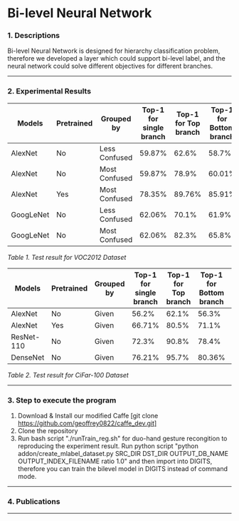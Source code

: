 # Bi-level Neural Network

### 1. Descriptions
Bi-level Neural Network is designed for hierarchy classification problem, therefore we developed a layer which could support bi-level label, and the neural network could solve different objectives for different branches.
___


### 2. Experimental Results

| Models    | Pretrained | Grouped by    | Top-1 for single branch | Top-1 for Top branch | Top-1 for Bottom branch | Top-1 for fused |
|-----------|------------|---------------|-------------------------|----------------------|-------------------------|-----------------|
| AlexNet   | No         | Less Confused | 59.87%                  | 62.6%                | 58.7%                   | 58.7%           |
| AlexNet   | No         | Most Confused | 59.87%                  | 78.9%                | 60.01%                  | 60.01%           |
| AlexNet   | Yes        | Most Confused | 78.35%                  | 89.76%               | 85.91%                  | 86.7%           |
| GoogLeNet | No         | Less Confused | 62.06%                  | 70.1%                | 61.9%                   | 61.9%           |
| GoogLeNet | No         | Most Confused | 62.06%                  | 82.3%                | 65.8%                   | 65.8%           |

*Table 1. Test result for VOC2012 Dataset*

| Models     | Pretrained | Grouped by | Top-1 for single branch | Top-1 for Top branch | Top-1 for Bottom branch | Top-1 for fused |
|------------|------------|------------|-------------------------|----------------------|-------------------------|-----------------|
| AlexNet    | No         | Given      | 56.2%                   | 62.1%                | 56.3%                   | 60.9%           |
| AlexNet    | Yes        | Given      | 66.71%                  | 80.5%                | 71.1%                   | 75.91%          |
| ResNet-110 | No         | Given      | 72.3%                   | 90.8%                | 78.4%                   | 78.4%           |
| DenseNet   | No         | Given      | 76.21%                  | 95.7%                | 80.36%                  | 80.36%          |

*Table 2. Test result for CiFar-100 Dataset*

___

### 3. Step to execute the program
1. Download & Install our modified Caffe [git clone https://github.com/geoffrey0822/caffe_dev.git]
2. Clone the repository
3. Run bash script "./runTrain_reg.sh" for duo-hand gesture recongition to reproducing the experiment result. Run python script "python addon/create_mlabel_dataset.py SRC_DIR DST_DIR OUTPUT_DB_NAME OUTPUT_INDEX_FILENAME ratio 1.0" and then import into DIGITS, therefore you can train the bilevel model in DIGITS instead of command mode.
___
### 4. Publications
___